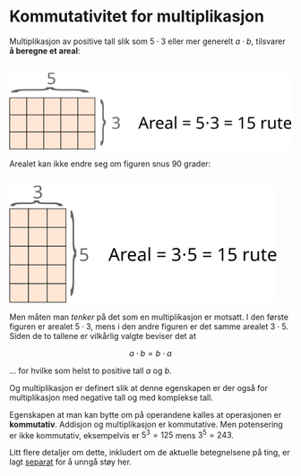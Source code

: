 # Kommutativitet for multiplikasjon

Multiplikasjon av positive tall slik som $5 \cdot 3$ eller mer generelt $a \cdot b$, tilsvarer **å beregne et areal**:

&nbsp;&nbsp;&nbsp;&nbsp;&nbsp;&nbsp;&nbsp;&nbsp;<img src="figurer/areal.svg">

Arealet kan ikke endre seg om figuren snus 90 grader:

&nbsp;&nbsp;&nbsp;&nbsp;&nbsp;&nbsp;&nbsp;&nbsp;<img src="figurer/rotert-areal.svg">

Men måten man *tenker* på det som en multiplikasjon er motsatt. I den første figuren er arealet $5 \cdot 3$, mens i den andre figuren er det samme arealet $3 \cdot 5$. Siden de to tallene er vilkårlig valgte beviser det at

$$a \cdot b = b \cdot a$$

&hellip; for hvilke som helst to positive tall $a$ og $b$.

Og multiplikasjon er definert slik at denne egenskapen er der også for multiplikasjon med negative tall og med komplekse tall.

Egenskapen at man kan bytte om på operandene kalles at operasjonen er **kommutativ**. Addisjon og multiplikasjon er kommutative. Men potensering er ikke kommutativ, eksempelvis er $5^3 = 125$ mens $3^5 = 243$.

Litt flere detaljer om dette, inkludert om de aktuelle betegnelsene på ting, er lagt [separat](kommutativitet%20for%20multiplikasjon%20-%20detaljer.md) for å unngå støy her.
